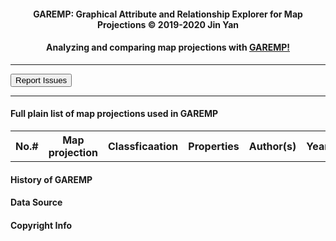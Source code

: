 <link rel="stylesheet" type="text/css" href="./DataTables/datatables.min.css"/>

<script src="./jquery/jquery-2.1.1.min.js"></script>
<script type="text/javascript" src="./DataTables/datatables.min.js"></script>
<script src="./list.js"></script>

<head>
    <title>GAREMP: Graphical Attribute and Relationship Explorer for Map Projections</title>
    <script>var clicky_site_ids = clicky_site_ids || []; clicky_site_ids.push(101233886);</script>
    <script async src="//static.getclicky.com/js"></script>
</head>

<h4 style="text-align: center;">GAREMP: Graphical Attribute and Relationship Explorer for Map Projections &copy; 2019-2020 Jin Yan</h4>
<h4 style="text-align: center;">Analyzing and comparing map projections with <a target='_blank' href="https://garemp.github.io/">GAREMP!</a>
</h4>
<hr>

<a href="https://github.com/garemp/garemp.github.io/issues/new">
<input type=button value="Report Issues" >
</a>
<div id="ph-issue">
</div>

<hr>

<h4>Full plain list of map projections used in GAREMP</h4>

<table id="list-table" class="display">
    <tr id="list-header">
        <thead>
            <th>No.#</th>
            <th>Map projection</th>
            <th>Classficaation</th>
            <th>Properties</th>
            <th>Author(s)</th>
            <th>Year(s)</th>
            <th>Comments</th>
        </thead>
        <tbody id="list-body">
        </tbody>
    </tr>
</table>

<tr>    
<h4>History of GAREMP</h4>

<div id="ph-hist">
</div>

<tr>    
<h4>Data Source</h4>

<div id="ph-src">
</div>

<tr>    
<h4>Copyright Info</h4>

<div id="ph-copy">
</div>
